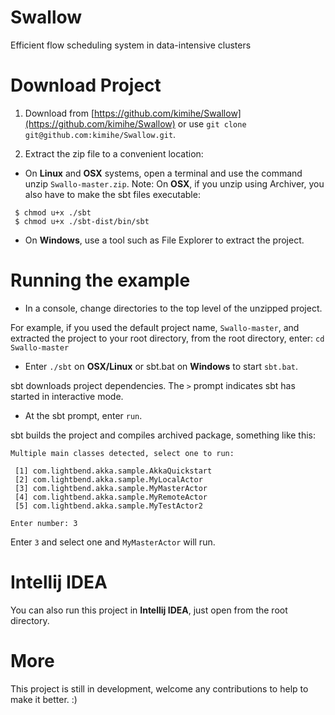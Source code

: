 # Swallow
Efficient flow scheduling system in data-intensive clusters

# Download Project
1. Download from [https://github.com/kimihe/Swallow](https://github.com/kimihe/Swallow) or use `git clone git@github.com:kimihe/Swallow.git`.

2. Extract the zip file to a convenient location:

* On **Linux** and **OSX** systems, open a terminal and use the command unzip `Swallo-master.zip`. Note: On **OSX**, if you unzip using Archiver, you also have to make the sbt files executable:

```
 $ chmod u+x ./sbt
 $ chmod u+x ./sbt-dist/bin/sbt
```

* On **Windows**, use a tool such as File Explorer to extract the project.

# Running the example
* In a console, change directories to the top level of the unzipped project.

For example, if you used the default project name, `Swallo-master`, and extracted the project to your root directory, from the root directory, enter: `cd Swallo-master`

* Enter `./sbt` on **OSX/Linux** or sbt.bat on **Windows** to start `sbt.bat`.

sbt downloads project dependencies. The `>` prompt indicates sbt has started in interactive mode.

* At the sbt prompt, enter `run`.

sbt builds the project and compiles archived package, something like this: 

```
Multiple main classes detected, select one to run:

 [1] com.lightbend.akka.sample.AkkaQuickstart
 [2] com.lightbend.akka.sample.MyLocalActor
 [3] com.lightbend.akka.sample.MyMasterActor
 [4] com.lightbend.akka.sample.MyRemoteActor
 [5] com.lightbend.akka.sample.MyTestActor2

Enter number: 3
```
Enter `3` and select one and `MyMasterActor` will run.

# Intellij IDEA
You can also run this project in **Intellij IDEA**, just open from the root directory.

# More
This project is still in development, welcome any contributions to help to make it better.  :)
